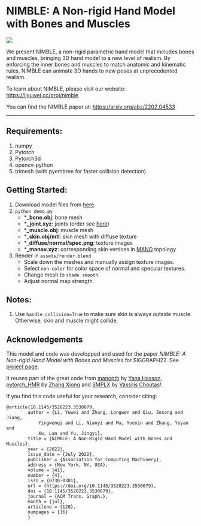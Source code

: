 NIMBLE: A Non-rigid Hand Model with Bones and Muscles
========

![](https://liyuwei.cc/proj/img/nimble_teaser.jpg)

We present NIMBLE, a non-rigid parametric hand model that includes bones and muscles, bringing 3D hand model to a new level of realism. By enforcing the inner bones and muscles to match anatomic and kinematic rules, NIMBLE can animate 3D hands to new poses at unprecedented realism.

To learn about NIMBLE, please visit our website: https://liyuwei.cc/proj/nimble

You can find the NIMBLE paper at: https://arxiv.org/abs/2202.04533


---
## Requirements:
1. numpy
2. Pytorch
3. Pytorch3d
4. opencv-python
5. trimesh (with pyembree for faster collision detection)


## Getting Started:

1. Download model files from [here](https://drive.google.com/drive/folders/1g7DWuDW5nYI2VDbdemDK2dGVwVHV2a1X?usp=sharing).
2. `python demo.py` 
   - ***_bone.obj**: bone mesh
   - ***_joint.xyz**: joints (order see [here](https://github.com/reyuwei/PIANO_mri_data/raw/master/piano_joint_id.png))
   - ***_muscle.obj**: muscle mesh
   - ***_skin.obj/mtl**: skin mesh with diffuse texture
   - ***_diffuse/normal/spec.png**: texture images
   - ***_manov.xyz**: corresponding skin vertices in [MANO](http://mano.is.tue.mpg.de/) topology
3. Render in `assets/render.blend` 
   - Scale down the meshes and manually assign texture images.
   - Select `non-color` for color space of normal and specular textures. 
   - Change mesh to `shade smooth`.
   - Adjust normal map strength.

## Notes:
1. Use `handle_collision=True` to make sure skin is always outside muscle. Otherwise, skin and muscle might collide. 


## Acknowledgements

This model and code was developped and used for the paper *NIMBLE: A Non-rigid Hand Model with Bones and Muscles* for SIGGRAPH22.
See [project page](https://liyuwei.cc/proj/nimble).

It reuses part of the great code from 
[manopth](https://github.com/hassony2/manopth/blob/master/manopth) by [Yana Hasson](https://hassony2.github.io/),
[pytorch_HMR](https://github.com/MandyMo/pytorch_HMR) by [Zhang Xiong](https://github.com/MandyMo) and
[SMPLX](https://github.com/vchoutas/smplx) by [Vassilis Choutas](https://github.com/vchoutas)!


If you find this code useful for your research, consider citing:

```
@article{10.1145/3528223.3530079,
        author = {Li, Yuwei and Zhang, Longwen and Qiu, Zesong and Jiang, 
            Yingwenqi and Li, Nianyi and Ma, Yuexin and Zhang, Yuyao and
            Xu, Lan and Yu, Jingyi},
        title = {NIMBLE: A Non-Rigid Hand Model with Bones and Muscles},
        year = {2022},
        issue_date = {July 2022},
        publisher = {Association for Computing Machinery},
        address = {New York, NY, USA},
        volume = {41},
        number = {4},
        issn = {0730-0301},
        url = {https://doi.org/10.1145/3528223.3530079},
        doi = {10.1145/3528223.3530079},
        journal = {ACM Trans. Graph.},
        month = {jul},
        articleno = {120},
        numpages = {16}
        }
```
